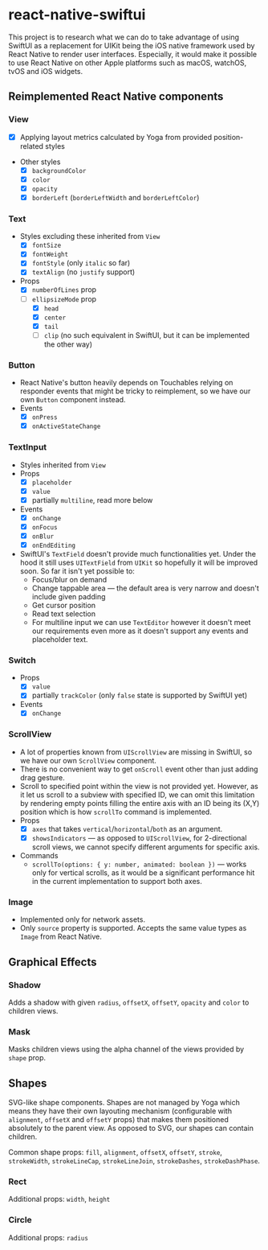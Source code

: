 
# react-native-swiftui

This project is to research what we can do to take advantage of using SwiftUI as a replacement for UIKit being the iOS native framework used by React Native to render user interfaces. Especially, it would make it possible to use React Native on other Apple platforms such as macOS, watchOS, tvOS and iOS widgets.

## Reimplemented React Native components

### View

- [x] Applying layout metrics calculated by Yoga from provided position-related styles
- Other styles
  - [x] `backgroundColor`
  - [x] `color`
  - [x] `opacity`
  - [x] `borderLeft` (`borderLeftWidth` and `borderLeftColor`)

### Text

- Styles excluding these inherited from `View`
  - [x] `fontSize`
  - [x] `fontWeight`
  - [x] `fontStyle` (only `italic` so far)
  - [x] `textAlign` (no `justify` support)
- Props
  - [x] `numberOfLines` prop
  - [ ] `ellipsizeMode` prop
    - [x] `head`
    - [x] `center`
    - [x] `tail`
    - [ ] `clip` (no such equivalent in SwiftUI, but it can be implemented the other way)

### Button

- React Native's button heavily depends on Touchables relying on responder events that might be tricky to reimplement, so we have our own `Button` component instead.
- Events
  - [x] `onPress`
  - [x] `onActiveStateChange`

### TextInput

- Styles inherited from `View`
- Props
  - [x] `placeholder`
  - [x] `value`
  - [x] partially `multiline`, read more below
- Events
  - [x] `onChange`
  - [x] `onFocus`
  - [x] `onBlur`
  - [x] `onEndEditing`
- SwiftUI's `TextField` doesn't provide much functionalities yet. Under the hood it still uses `UITextField` from `UIKit` so hopefully it will be improved soon. So far it isn't yet possible to:
  - Focus/blur on demand
  - Change tappable area — the default area is very narrow and doesn't include given padding
  - Get cursor position
  - Read text selection
  - For multiline input we can use `TextEditor` however it doesn't meet our requirements even more as it doesn't support any events and placeholder text.

### Switch

- Props
  - [x] `value`
  - [x] partially `trackColor` (only `false` state is supported by SwiftUI yet)
- Events
  - [x] `onChange`

### ScrollView

- A lot of properties known from `UIScrollView` are missing in SwiftUI, so we have our own `ScrollView` component.
- There is no convenient way to get `onScroll` event other than just adding drag gesture.
- Scroll to specified point within the view is not provided yet. However, as it let us scroll to a subview with specified ID, we can omit this limitation by rendering empty points filling the entire axis with an ID being its (X,Y) position which is how `scrollTo` command is implemented.
- Props
  - [x] `axes` that takes `vertical`/`horizontal`/`both` as an argument.
  - [x] `showsIndicators` — as opposed to `UIScrollView`, for 2-directional scroll views, we cannot specify different arguments for specific axis.
- Commands
  - `scrollTo(options: { y: number, animated: boolean })` — works only for vertical scrolls, as it would be a significant performance hit in the current implementation to support both axes.

### Image

- Implemented only for network assets.
- Only `source` property is supported. Accepts the same value types as `Image` from React Native.

## Graphical Effects

### Shadow

Adds a shadow with given `radius`, `offsetX`, `offsetY`, `opacity` and `color` to children views.

### Mask

Masks children views using the alpha channel of the views provided by `shape` prop.

## Shapes

SVG-like shape components. Shapes are not managed by Yoga which means they have their own layouting mechanism (configurable with `alignment`, `offsetX` and `offsetY` props) that makes them positioned absolutely to the parent view.
As opposed to SVG, our shapes can contain children.

Common shape props: `fill`, `alignment`, `offsetX`, `offsetY`, `stroke`, `strokeWidth`, `strokeLineCap`, `strokeLineJoin`, `strokeDashes`, `strokeDashPhase`.

### Rect

Additional props: `width`, `height`

### Circle

Additional props: `radius`

